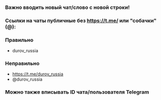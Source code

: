 ### Важно вводить новый чат/слово с новой строки!

### Ссылки на чаты публичные без https://t.me/ или "собачки" (@):
### Правильно
* durov_russia
### Неправильно
* https://t.me/durov_russia
* @durov_russia
### Можно также вписывать ID чата/пользователя Telegram

